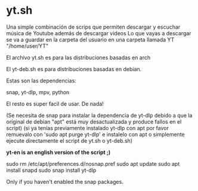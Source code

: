 # yt.sh
Una simple combinación de scrips que permiten descargar y escuchar música de Youtube además de descargar videos
Lo que vayas a descargar se va a guardar en la carpeta del usuario en una carpeta llamada YT "/home/user/YT"

El archivo yt.sh es para las distribuciones basadas en arch

El yt-deb.sh es para distribuciones basadas en debian.

Estas son las dependencias:

snap, yt-dlp, mpv, python

El resto es super facil de usar. De nada!

(Se necesita de snap para instalar la dependencia de yt-dlp debido a que la original de debian "apt" está muy desactualizada y produce fallos en el script)
(si ya tenías previamente instalado yt-dlp con apt por favor remuevalo con 'sudo apt purge yt-dlp' e instalelo con apt o simplemente ejecute directamente el script de yt.sh o yt-deb.sh)

**yt-en is an english version of the script ;)**

sudo rm /etc/apt/preferences.d/nosnap.pref
sudo apt update
sudo apt install snapd
sudo snap install yt-dlp

Only if you haven't enabled the snap packages.


